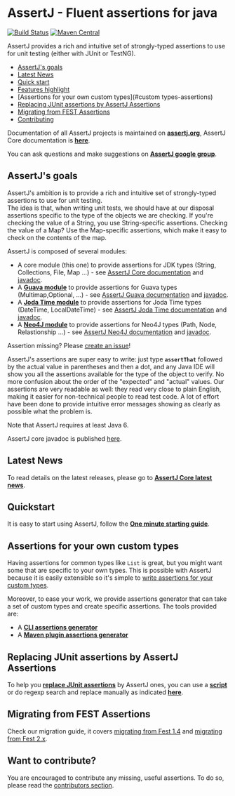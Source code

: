 # AssertJ - Fluent assertions for java

[![Build Status](https://assertj.ci.cloudbees.com/buildStatus/icon?job=assertj-core)](https://assertj.ci.cloudbees.com/job/assertj-core/)
[![Maven Central](https://maven-badges.herokuapp.com/maven-central/org.assertj/assertj-core/badge.svg)](https://maven-badges.herokuapp.com/maven-central/org.assertj/assertj-core)

AssertJ provides a rich and intuitive set of strongly-typed assertions to use for unit testing (either with JUnit or TestNG).

* [AssertJ's goals](#goals)
* [Latest News](#news)
* [Quick start](#quickstart)
* [Features highlight](http://joel-costigliola.github.io/assertj/assertj-core-features-highlight.html)
* [Assertions for your own custom types](#custom types-assertions)
* [Replacing JUnit assertions by AssertJ Assertions](#junit-to-assertj-assertions)
* [Migrating from FEST Assertions](#migrating-from-fest)
* [Contributing](#contributing)

Documentation of all AssertJ projects is maintained on **[assertj.org](http://assertj.org)**, AssertJ Core documentation is [**here**](http://joel-costigliola.github.io/assertj/assertj-core.html).

You can ask questions and make suggestions on [**AssertJ google group**](https://groups.google.com/forum/?fromgroups=#!forum/assertj).

## <a name="goals"/>AssertJ's goals

AssertJ's ambition is to provide a rich and intuitive set of strongly-typed assertions to use for unit testing.  
The idea is that, when writing unit tests, we should have at our disposal assertions specific to the type of the objects
we are checking. If you're checking the value of a String, you use String-specific assertions. Checking the value of
a Map? Use the Map-specific assertions, which make it easy to check on the contents of the map.

AssertJ is composed of several modules:
* A core module (this one) to provide assertions for JDK types (String, Collections, File, Map ...) - see [AssertJ Core documentation](http://joel-costigliola.github.io/assertj/assertj-core.html) and  [javadoc](http://joel-costigliola.github.io/assertj/core/api/index.html). 
* A **[Guava module](https://github.com/joel-costigliola/assertj-guava#readme)** to provide assertions for Guava types (Multimap,Optional, ...) - see [AssertJ Guava documentation](http://joel-costigliola.github.io/assertj/assertj-guava.html) and  [javadoc](http://joel-costigliola.github.io/assertj/guava/api/index.html).
* A **[Joda Time module](https://github.com/joel-costigliola/assertj-joda-time#readme)** to provide assertions for Joda Time types (DateTime, LocalDateTime) - see [AssertJ Joda Time documentation](http://joel-costigliola.github.io/assertj/assertj-joda-time.html) and  [javadoc](http://joel-costigliola.github.io/assertj/jodatime/api/index.html).
* A **[Neo4J module](https://github.com/joel-costigliola/assertj-neo4j#readme)** to provide assertions for Neo4J types (Path, Node, Relastionship ...) - see [AssertJ Neo4J documentation](http://joel-costigliola.github.io/assertj/assertj-neo4j.html) and [javadoc](http://joel-costigliola.github.io/assertj/neo4j/api/index.html).

Assertion missing? Please [create an issue](https://github.com/joel-costigliola/assertj-core/issues)! 

AssertJ's assertions are super easy to write: just type **```assertThat```** followed by the actual value in parentheses and then a dot,
and any Java IDE will show you all the assertions available for the type of the object to verify. No more confusion about the 
order of the "expected" and "actual" values. Our assertions are very readable as well: they read very close to plain 
English, making it easier for non-technical people to read test code.
A lot of effort have been done to provide intuitive error messages showing as clearly as possible what the problem is.

Note that AssertJ requires at least Java 6.

AssertJ core javadoc is published [here](http://joel-costigliola.github.io/assertj/core/api/index.html).

## <a name="news"/>Latest News

To read details on the latest releases, please go to [**AssertJ Core latest news**](http://joel-costigliola.github.io/assertj/assertj-core-news.html). 

## <a name="quickstart"/>Quickstart

It is easy to start using AssertJ, follow the [**One minute starting guide**](http://joel-costigliola.github.io/assertj/assertj-core-quick-start.html). 

## <a name="custom types-assertions"/>Assertions for your own custom types 

Having assertions for common types like `List` is great, but you might want some that are specific to your own types. This is possible with AssertJ because it is easily extensible so it's simple to [write assertions for your custom types](http://joel-costigliola.github.io/assertj/assertj-core-custom-assertions.html).  

Moreover, to ease your work, we provide assertions generator that can take a set of custom types and create specific assertions. The tools provided are: 
* A **[CLI assertions generator](http://joel-costigliola.github.io/assertj/assertj-assertions-generator.html)** 
* A **[Maven plugin assertions generator](http://joel-costigliola.github.io/assertj/assertj-assertions-generator-maven-plugin.html)**  

## <a name="junit-to-assertj-assertions"/>Replacing JUnit assertions by AssertJ Assertions

To help you [**replace JUnit assertions**](http://joel-costigliola.github.io/assertj/assertj-core-converting-junit-assertions-to-assertj.html) by AssertJ ones, you can use a [**script**](http://joel-costigliola.github.io/assertj/assertj-core-converting-junit-assertions-to-assertj.html#automatic-conversion) or do regexp search and replace manually as indicated [**here**](http://joel-costigliola.github.io/assertj/assertj-core-converting-junit-assertions-to-assertj.html#manual-conversion).

## <a name="migrating-from-fest"/>Migrating from FEST Assertions

Check our migration guide, it covers [migrating from Fest 1.4](http://joel-costigliola.github.io/assertj/assertj-core-migrating-from-fest.html#fest-1.4) and [migrating from Fest 2.x](http://joel-costigliola.github.io/assertj/assertj-core-migrating-from-fest.html).

## <a name="contributing"/>Want to contribute?

You are encouraged to contribute any missing, useful assertions. To do so, please read the [contributors section](http://joel-costigliola.github.io/assertj/assertj-core.html#contributing).

